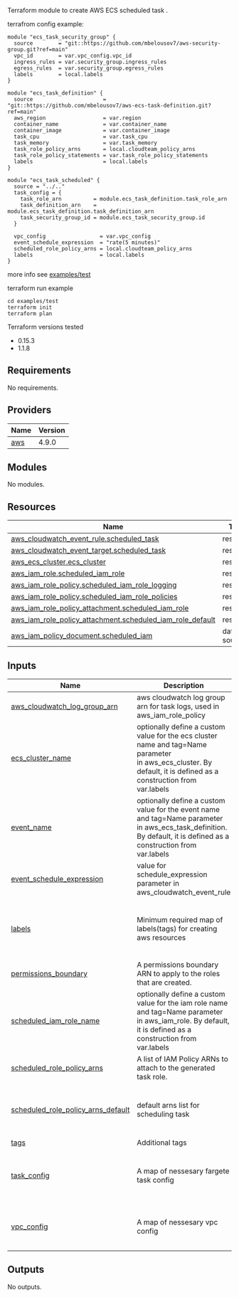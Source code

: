 Terraform module to create AWS ECS scheduled task .

terrafrom config example:

```
module "ecs_task_security_group" {
  source        = "git::https://github.com/mbelousov7/aws-security-group.git?ref=main"
  vpc_id        = var.vpc_config.vpc_id
  ingress_rules = var.security_group.ingress_rules
  egress_rules  = var.security_group.egress_rules
  labels        = local.labels
}

module "ecs_task_definition" {
  source                      = "git::https://github.com/mbelousov7/aws-ecs-task-definition.git?ref=main"
  aws_region                  = var.region
  container_name              = var.container_name
  container_image             = var.container_image
  task_cpu                    = var.task_cpu
  task_memory                 = var.task_memory
  task_role_policy_arns       = local.cloudteam_policy_arns
  task_role_policy_statements = var.task_role_policy_statements
  labels                      = local.labels
}

module "ecs_task_scheduled" {
  source = "../.."
  task_config = {
    task_role_arn          = module.ecs_task_definition.task_role_arn
    task_definition_arn    = module.ecs_task_definition.task_definition_arn
    task_security_group_id = module.ecs_task_security_group.id
  }

  vpc_config                 = var.vpc_config
  event_schedule_expression  = "rate(5 minutes)"
  scheduled_role_policy_arns = local.cloudteam_policy_arns
  labels                     = local.labels
}
```
more info see [examples/test](examples/test)


terraform run example
```
cd examples/test
terraform init
terraform plan
``` 

Terraform versions tested
- 0.15.3
- 1.1.8

<!-- BEGIN_TF_DOCS -->
## Requirements

No requirements.

## Providers

| Name | Version |
|------|---------|
| <a name="provider_aws"></a> [aws](#provider\_aws) | 4.9.0 |

## Modules

No modules.

## Resources

| Name | Type |
|------|------|
| [aws_cloudwatch_event_rule.scheduled_task](https://registry.terraform.io/providers/hashicorp/aws/latest/docs/resources/cloudwatch_event_rule) | resource |
| [aws_cloudwatch_event_target.scheduled_task](https://registry.terraform.io/providers/hashicorp/aws/latest/docs/resources/cloudwatch_event_target) | resource |
| [aws_ecs_cluster.ecs_cluster](https://registry.terraform.io/providers/hashicorp/aws/latest/docs/resources/ecs_cluster) | resource |
| [aws_iam_role.scheduled_iam_role](https://registry.terraform.io/providers/hashicorp/aws/latest/docs/resources/iam_role) | resource |
| [aws_iam_role_policy.scheduled_iam_role_logging](https://registry.terraform.io/providers/hashicorp/aws/latest/docs/resources/iam_role_policy) | resource |
| [aws_iam_role_policy.scheduled_iam_role_policies](https://registry.terraform.io/providers/hashicorp/aws/latest/docs/resources/iam_role_policy) | resource |
| [aws_iam_role_policy_attachment.scheduled_iam_role](https://registry.terraform.io/providers/hashicorp/aws/latest/docs/resources/iam_role_policy_attachment) | resource |
| [aws_iam_role_policy_attachment.scheduled_iam_role_default](https://registry.terraform.io/providers/hashicorp/aws/latest/docs/resources/iam_role_policy_attachment) | resource |
| [aws_iam_policy_document.scheduled_iam](https://registry.terraform.io/providers/hashicorp/aws/latest/docs/data-sources/iam_policy_document) | data source |

## Inputs

| Name | Description | Type | Default | Required |
|------|-------------|------|---------|:--------:|
| <a name="input_aws_cloudwatch_log_group_arn"></a> [aws\_cloudwatch\_log\_group\_arn](#input\_aws\_cloudwatch\_log\_group\_arn) | aws cloudwatch log group arn for task logs, used in aws\_iam\_role\_policy | `string` | n/a | yes |
| <a name="input_ecs_cluster_name"></a> [ecs\_cluster\_name](#input\_ecs\_cluster\_name) | optionally define a custom value for the ecs cluster name and tag=Name parameter<br>in aws\_ecs\_cluster. By default, it is defined as a construction from var.labels | `string` | `"default"` | no |
| <a name="input_event_name"></a> [event\_name](#input\_event\_name) | optionally define a custom value for the event name and tag=Name parameter<br>in aws\_ecs\_task\_definition. By default, it is defined as a construction from var.labels | `string` | `"default"` | no |
| <a name="input_event_schedule_expression"></a> [event\_schedule\_expression](#input\_event\_schedule\_expression) | value for schedule\_expression parameter in aws\_cloudwatch\_event\_rule | `string` | `"rate(5 minutes)"` | no |
| <a name="input_labels"></a> [labels](#input\_labels) | Minimum required map of labels(tags) for creating aws resources | <pre>object({<br>    prefix    = string<br>    stack     = string<br>    component = string<br>    env       = string<br>  })</pre> | n/a | yes |
| <a name="input_permissions_boundary"></a> [permissions\_boundary](#input\_permissions\_boundary) | A permissions boundary ARN to apply to the roles that are created. | `string` | `""` | no |
| <a name="input_scheduled_iam_role_name"></a> [scheduled\_iam\_role\_name](#input\_scheduled\_iam\_role\_name) | optionally define a custom value for the iam role name and tag=Name parameter<br>in aws\_iam\_role. By default, it is defined as a construction from var.labels | `string` | `"default"` | no |
| <a name="input_scheduled_role_policy_arns"></a> [scheduled\_role\_policy\_arns](#input\_scheduled\_role\_policy\_arns) | A list of IAM Policy ARNs to attach to the generated task role. | `list(string)` | `[]` | no |
| <a name="input_scheduled_role_policy_arns_default"></a> [scheduled\_role\_policy\_arns\_default](#input\_scheduled\_role\_policy\_arns\_default) | default arns list for scheduling task | `list` | <pre>[<br>  "arn:aws:iam::aws:policy/service-role/CloudWatchEventsBuiltInTargetExecutionAccess",<br>  "arn:aws:iam::aws:policy/service-role/CloudWatchEventsInvocationAccess"<br>]</pre> | no |
| <a name="input_tags"></a> [tags](#input\_tags) | Additional tags | `map(string)` | `{}` | no |
| <a name="input_task_config"></a> [task\_config](#input\_task\_config) | A map of nessesary fargete task config | <pre>object({<br>    task_definition_arn    = string<br>    task_role_arn          = string<br>    task_security_group_id = string<br>  })</pre> | n/a | yes |
| <a name="input_vpc_config"></a> [vpc\_config](#input\_vpc\_config) | A map of nessesary vpc config | <pre>object({<br>    vpc_id     = string<br>    subnet_ids = list(string)<br>  })</pre> | n/a | yes |

## Outputs

No outputs.
<!-- END_TF_DOCS -->